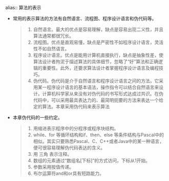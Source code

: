 alias:: 算法的表示

- 常用的表示算法的方法有自然语言、流程图、程序设计语言和伪代码等。
  > 1. 自然语言。最大的优点是容易理解，缺点是容易出现二义性，并且算法通常都很冗长。
  > 2. 流程图。优点是直观易懂，缺点是严密性不如程序设计语言，灵活性不如自然语言。
  > 3. 程序设计语言。优点是能用计算机直接执行，缺点是抽象性差，使算法设计者拘泥于描述算法的具体细节，忽略了“好”算法和正确逻辑的重要性。此外，还要求算法设计者掌握程序设计语言及编程技巧。
  > 4. 伪代码。伪代码是介于自然语言和程序设计语言之间的方法，它采用某一程序设计语言的基本语法，操作指令可以结合自然语言来设计。计算机科学家从来没有对伪代码的书写形式达成过共识。在伪代码中，可以采用最具表达力的、最简明扼要的方法来表达一个给定的算法。本章采用伪代码来表示算法
- 本章伪代码的一些约定。
  > 1. 用缩进表示程序中的分程序或程序块结构。
  > 2. while、for 等循环结构和if、then、else 等条件结构与Pascal中的相似。其实只要熟悉Pascal、C、C++或者Java中的某一种语言，便可很容易理解伪代码表达的含义。
  > 3. 用 三角 表示注释。
  > 4. 数组的元素通过“数组名[下标]”的方式访问，下标从1开始。
  > 5. 参数采用按值传递。
  > 6. 布尔运算符and和or具有短路能力。